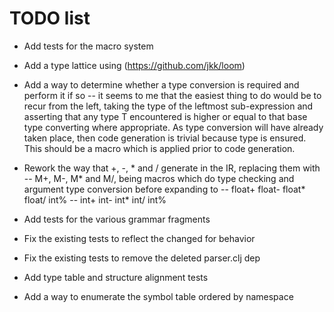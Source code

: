 # TODO list
- Add tests for the macro system
- Add a type lattice using (https://github.com/jkk/loom)
- Add a way to determine whether a type conversion is required and perform it if so
  -- it seems to me that the easiest thing to do would be to recur from the left, taking
     the type of the leftmost sub-expression and asserting that any type T encountered is
     higher or equal to that base type converting where appropriate. As type conversion
     will have already taken place, then code generation is trivial because type is ensured.
     This should be a macro which is applied prior to code generation.
- Rework the way that +, -, * and / generate in the IR, replacing them with
  -- M+, M-, M* and M/, being macros which do type checking and argument type conversion before expanding to
  -- float+ float- float* float/ int%
  -- int+ int- int* int/ int%

- Add tests for the various grammar fragments
- Fix the existing tests to reflect the changed for behavior
- Fix the existing tests to remove the deleted parser.clj dep
- Add type table and structure alignment tests

- Add a way to enumerate the symbol table ordered by namespace
